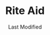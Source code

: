 ---
layout: location-page
date: Last Modified
description: "Local COVID-19 testing is available at Rite Aid in Swartz Creek, Michigan, USA."
permalink: "locations/michigan/swartz-creek/rite-aid-2/"
tags:
  - locations
  - michigan
title: Rite Aid
uniqueName: rite-aid-2
state: Michigan
stateAbbr: MI
hood: "Swartz Creek"
address: "9090 Miller Road"
city: "Swartz Creek"
zip: "48473"
zipsNearby: "48101 48002 48003 48004 48103 48104 48105 48106 48107 48108 48109 48113 48410 48005 48411 48412 48006 48414 48111 48112 48415 48009 48012 48301 48302 48303 48304 48114 48116 48416 48417 48418 48014 48015 48118 48346 48347 48348 48017 48420 48421 48350 48423 48120 48121 48122 48123 48124 48126 48128 48125 48127 48426 48201 48202 48203 48204 48205 48206 48207 48208 48209 48210 48211 48212 48213 48214 48215 48216 48217 48218 48219 48220 48221 48222 48223 48224 48225 48226 48227 48228 48229 48230 48231 48232 48233 48234 48235 48236 48237 48238 48239 48240 48242 48243 48244 48255 48260 48264 48265 48266 48267 48268 48269 48272 48275 48277 48278 48279 48288 48130 48428 48429 48021 48022 48331 48332 48333 48334 48335 48336 48430 48501 48502 48503 48504 48505 48506 48507 48509 48519 48529 48531 48532 48550 48551 48552 48553 48554 48555 48556 48557 48433 48435 48026 48436 48135 48136 48437 48027 48438 48439 48480 49240 48137 48440 48139 48353 48030 48356 48357 48442 48444 48141 49201 49202 49203 49204 48320 48143 48359 48360 48361 48362 48366 48446 48449 48367 49251 48146 48451 48150 48151 48152 48153 48154 48158 48453 48454 48041 48455 49254 48160 48380 48381 48457 48035 48036 48038 48042 48043 48044 48045 48046 48458 49259 49261 48047 48051 48164 48048 48050 48165 48460 48461 48167 48168 48175 49263 48374 48375 48376 48377 49264 48462 48463 48464 48370 48371 48466 48169 49272 48170 48321 48322 48323 48324 48325 48326 48340 48341 48342 48343 48062 48063 48064 49277 48306 48307 48308 48309 48363 48065 48096 48174 48066 48067 48068 48069 48070 48071 48072 48073 48115 48176 48471 48074 48472 48025 48033 48034 48037 48075 48076 48086 48178 49284 48080 48081 48082 49285 48473 48180 48007 48083 48084 48085 48098 48099 48387 48310 48311 48312 48313 48314 48315 48316 48317 48318 48476 48382 48390 48391 48088 48089 48090 48091 48092 48093 48397 48094 48095 48327 48328 48329 48330 48383 48386 48184 48185 48186 48187 48188 48189 48190 48191 48393 48192 48195 48097 48197 48198 48701 48801 48806 48611 48807 48808 48706 48707 48708 48710 48614 48615 48722 48723 48724 48811 48726 48813 48616 48727 48816 48817 48818 48819 48729 48820 48821 48822 48823 48824 48825 48826 48827 48830 48831 48832 48732 48833 48733 48870 48835 48836 48734 48787 48623 48735 48837 48840 48626 48841 48842 48843 48844 48855 48845 48847 48631 48741 48848 48901 48906 48908 48909 48910 48911 48912 48913 48915 48916 48917 48918 48919 48921 48922 48924 48929 48930 48933 48937 48950 48951 48956 48980 48634 48851 48853 48854 48744 48637 48856 48640 48641 48642 48667 48670 48674 48686 48746 48857 48860 48861 48747 48862 48649 48805 48864 48866 48754 48867 48871 48872 48873 48650 48874 48875 48876 48757 48758 48877 48601 48602 48603 48604 48605 48606 48607 48608 48609 48638 48663 48655 48879 48880 48657 48759 48882 48883 48760 48889 48890 48767 48768 48891 48892 48894 48662 48895 48559 48736 48769 48802 48863" 
mapUrl: "http://maps.apple.com/?q=Rite+Aid&address=9090+Miller+Road,Swartz+Creek,Michigan,48473"
locationType: Drive-thru
phone: ""
website: "http://www.riteaid.com/"
onlineBooking: true
closed: undefined
closedUpdate: May 23rd, 2020
notes: "By appointment only."
days: Everyday
hours: 9AM-5PM
ctaMessage: Schedule a test
ctaUrl: "http://www.riteaid.com/"
---